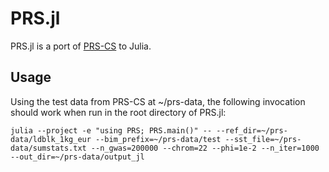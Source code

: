 # PRS.jl

PRS.jl is a port of [PRS-CS](https://github.com/getian107/PRScs) to Julia.

## Usage

Using the test data from PRS-CS at ~/prs-data, the following invocation should work when run
in the root directory of PRS.jl:

```
julia --project -e "using PRS; PRS.main()" -- --ref_dir=~/prs-data/ldblk_1kg_eur --bim_prefix=~/prs-data/test --sst_file=~/prs-data/sumstats.txt --n_gwas=200000 --chrom=22 --phi=1e-2 --n_iter=1000 --out_dir=~/prs-data/output_jl
```
